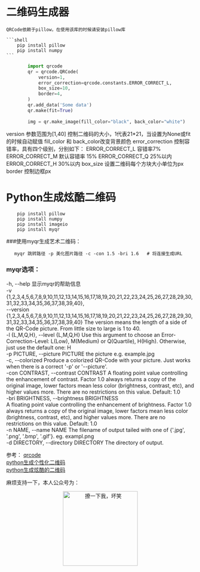 # 二维码生成器

    QRCode依赖于pillow，在使用该库的时候请安装pillow库
    
    ```shell
        pip install pillow
        pip install numpy
    ```
   
   ```python
           import qrcode
           qr = qrcode.QRCode(
               version=1,
               error_correction=qrcode.constants.ERROR_CORRECT_L,
               box_size=10,
               border=4,
           )
           qr.add_data('Some data')
           qr.make(fit=True)
           
           img = qr.make_image(fill_color="black", back_color="white")
   ``` 
   
   version  参数范围为[1,40] 控制二维码的大小，1代表21*21，当设置为None或fit的时候自动赋值
   fill_color 和 back_color改变背景颜色
   error_correction 控制容错率，具有四个级别，分别如下：
      ERROR_CORRECT_L 容错率7%
      ERROR_CORRECT_M 默认容错率 15%
      ERROR_CORRECT_Q 25%以内
      ERROR_CORRECT_H 30%以内
   box_size 设置二维码每个方块大小单位为px
   border 控制边框px
   
# Python生成炫酷二维码
```shell
    pip install pillow
    pip install numpy
    pip install imageio
    pip install myqr
```

###使用myqr生成艺术二维码：
```sbtshell
   myqr 跳转路径 -p 美化图片路径 -c -con 1.5 -bri 1.6   # 将连接生成URL
```

### myqr选项：

  -h, --help            显示myqr的帮助信息<br/>
  -v {1,2,3,4,5,6,7,8,9,10,11,12,13,14,15,16,17,18,19,20,21,22,23,24,25,26,27,28,29,30,31,32,33,34,35,36,37,38,39,40}, <br/>
  --version {1,2,3,4,5,6,7,8,9,10,11,12,13,14,15,16,17,18,19,20,21,22,23,24,25,26,27,28,29,30,31,32,33,34,35,36,37,38,39,40}
                        The version means the length of a side of the QR-Code
                        picture. From little size to large is 1 to 40.<br/>
  -l {L,M,Q,H}, --level {L,M,Q,H}
                        Use this argument to choose an Error-Correction-Level:
                        L(Low), M(Medium) or Q(Quartile), H(High). Otherwise,
                        just use the default one: H<br/>
  -p PICTURE, --picture PICTURE
                        the picture e.g. example.jpg<br/>
  -c, --colorized       Produce a colorized QR-Code with your picture. Just
                        works when there is a correct '-p' or '--picture'.<br/>
  -con CONTRAST, --contrast CONTRAST
                        A floating point value controlling the enhancement of
                        contrast. Factor 1.0 always returns a copy of the
                        original image, lower factors mean less color
                        (brightness, contrast, etc), and higher values more.
                        There are no restrictions on this value. Default: 1.0<br/>
  -bri BRIGHTNESS, --brightness BRIGHTNESS<br/>
                        A floating point value controlling the enhancement of
                        brightness. Factor 1.0 always returns a copy of the
                        original image, lower factors mean less color
                        (brightness, contrast, etc), and higher values more.
                        There are no restrictions on this value. Default: 1.0<br/>
  -n NAME, --name NAME  The filename of output tailed with one of {'.jpg',
                        '.png', '.bmp', '.gif'}. eg. exampl.png<br/>
  -d DIRECTORY, --directory DIRECTORY
                        The directory of output.<br/>


参考：
 [qrcode](https://pypi.org/project/qrcode/)<br/>
 [python生成个性化二维码](https://blog.csdn.net/xc_zhou/article/details/80952036)<br/>
 [python生成炫酷的二维码](https://blog.csdn.net/csdnnews/article/details/81880380)<br/>
 
 麻烦支持一下，本人公众号为：
 <p align="center">
     <img src="https://github.com/wencaixu/QR-Generator/blob/master/qr/gif_qrcode.gif" 
     height=200px
     width=200px
     alt="撩一下我，坏笑">
 </p>